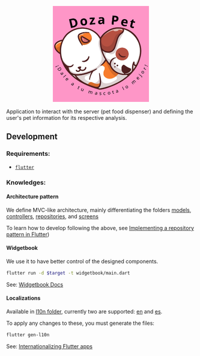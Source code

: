 <p align="center">
  <img width="256" height="256" src="assets/images/logo.svg">
</p>

Application to interact with the server (pet food dispenser) and defining the user's pet information for its respective analysis.

## Development

### Requirements:

- [`flutter`](https://docs.flutter.dev/get-started/install)

### Knowledges:

#### Architecture pattern

We define MVC-like architecture, mainly differentiating the folders [models](/lib/models/), [controllers](/lib/controllers/), [repositories](/lib/repositories/), and [screens](/lib/screens/)

To learn how to develop following the above, see [Implementing a repository pattern in Flutter](https://blog.logrocket.com/implementing-repository-pattern-flutter/))

#### Widgetbook

We use it to have better control of the designed components.

```bash
flutter run -d $target -t widgetbook/main.dart
```

See: [Widgetbook Docs](https://docs.widgetbook.io/)

#### Localizations

Available in [l10n folder](/assets/l10n/), currently two are supported: [en](/assets/l10n/app_en.arb) and [es](/assets/l10n/app_es.arb).

To apply any changes to these, you must generate the files:

```bash
flutter gen-l10n
```

See: [Internationalizing Flutter apps](https://docs.flutter.dev/development/accessibility-and-localization/internationalization)
